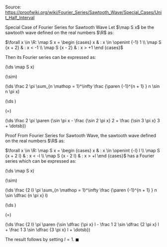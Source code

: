 # 

Source: https://proofwiki.org/wiki/Fourier_Series/Sawtooth_Wave/Special_Cases/Unit_Half_Interval

Special Case of Fourier Series for Sawtooth Wave
Let $\map S x$ be the sawtooth wave defined on the real numbers $\R$ as:

$\forall x \in \R: \map S x = \begin {cases}
x & : x \in \openint {-1} 1 \\
\map S {x + 2} & : x < -1 \\
\map S {x - 2} & : x > +1 \end {cases}$

Then its Fourier series can be expressed as:














\(\ds \map S x\)

\(\sim\)







\(\ds \frac 2 \pi \sum_{n \mathop = 1}^\infty \frac {\paren {-1}^{n + 1} } n \sin n \pi x\)




















\(\ds \)

\(=\)







\(\ds \frac 2 \pi \paren {\sin \pi x - \frac {\sin 2 \pi x} 2 + \frac {\sin 3 \pi x} 3 + \dotsb}\)











Proof
From Fourier Series for Sawtooth Wave, the sawtooth wave defined on the real numbers $\R$ as:

$\forall x \in \R: \map S x = \begin {cases}
x & : x \in \openint {-l} l \\
\map S {x + 2 l} & : x < -l \\
\map S {x - 2 l} & : x > +l \end {cases}$
has a Fourier series which can be expressed as:














\(\ds \map S x\)

\(\sim\)







\(\ds \frac {2 l} \pi \sum_{n \mathop = 1}^\infty \frac {\paren {-1}^{n + 1} } n \sin \dfrac {n \pi x} l\)




















\(\ds \)

\(=\)







\(\ds \frac {2 l} \pi \paren {\sin \dfrac {\pi x} l - \frac 1 2 \sin \dfrac {2 \pi x} l + \frac 1 3 \sin \dfrac {3 \pi x} l + \dotsb}\)









The result follows by setting $l = 1$.
$\blacksquare$





